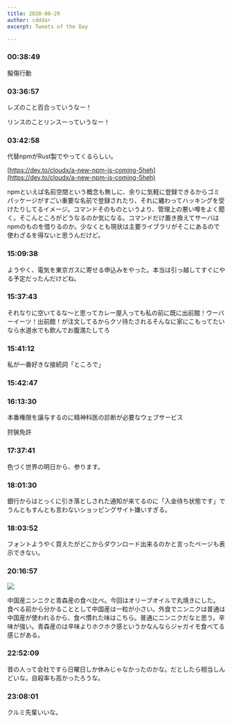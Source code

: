 ```yaml
---
title: 2020-08-29
author: cdddar
excerpt: Tweets of the Day

---
```


### 00:38:49

擬傷行動

### 03:36:57

レズのこと百合っていうなー！

リンスのことリンスーっていうなー！

### 03:42:58

代替npmがRust製でやってくるらしい。

[https://dev.to/cloudx/a-new-npm-is-coming-5heh](https://dev.to/cloudx/a-new-npm-is-coming-5heh)

npmといえば名前空間という概念も無しに、余りに気軽に登録できるからゴミパッケージがすごい重要な名前で登録されたり、それに纏わってハッキングを受けたりしてるイメージ。コマンドそのものというより、管理上の悪い噂をよく聞く。そこんところがどうなるのか気になる。コマンドだけ置き換えてサーバはnpmのものを借りるのか。少なくとも現状は主要ライブラリがそこにあるので使わざるを得ないと思うんだけど。

### 15:09:38

ようやく、電気を東京ガスに寄せる申込みをやった。本当は引っ越してすぐにやる予定だったんだけどね。

### 15:37:43

それなりに空いてるな〜と思ってカレー屋入っても私の前に既に出前館！ウーバーイーツ！出前館！が注文してるからクソ待たされるそんなに家にこもってたいなら水道水でも飲んでお腹満たしてろ

### 15:41:12

私が一番好きな接続詞「ところで」

### 15:42:47

<blockquote class="twitter-tweet"><p lang="ja" dir="ltr"></p><a href="https://twitter.com/kojikimo/status/1299242497567203328?ref_src=twsrc%5Etfw"></a></blockquote><script async src="https://platform.twitter.com/widgets.js" charset="utf-8"></script>

### 16:13:30

<blockquote class="twitter-tweet"><p lang="ja" dir="ltr"></p><a href="https://twitter.com/tikal/status/1299556557068271617?ref_src=twsrc%5Etfw"></a></blockquote><script async src="https://platform.twitter.com/widgets.js" charset="utf-8"></script>

本番権限を譲与するのに精神科医の診断が必要なウェブサービス

狩猟免許

### 17:37:41

色づく世界の明日から、参ります。

### 18:01:30

銀行からはとっくに引き落としされた通知が来てるのに「入金待ち状態です」でうんともすんとも言わないショッピングサイト嫌いすぎる。

### 18:03:52

フォントようやく買えたがどこからダウンロード出来るのかと言ったページも表示できない。

### 20:16:57

![](https://pbs.twimg.com/media/EglXRqpU0AItvbF?format=jpg&name=large)

中国産ニンニクと青森産の食べ比べ。今回はオリーブオイルで丸焼きにした。
食べる前から分かることとして中国産は一粒が小さい。外食でニンニクは普通は中国産が使われるから、食べ慣れた味はこちら。普通にニンニクだなと思う。辛味が強い。青森産のは辛味よりホクホク感というかなんならジャガイモ食べてる感じがある。

### 22:52:09

昔の人って会社ですら日曜日しか休みじゃなかったのかな。だとしたら相当しんどいな。自殺率も高かったろうな。

### 23:08:01

クルミ先輩いいな。
